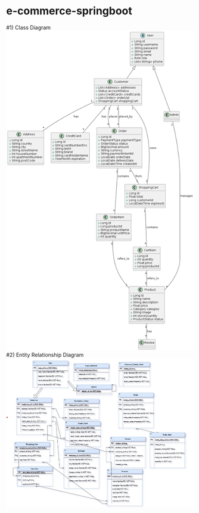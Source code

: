 # e-commerce-springboot

#1) Class Diagram
![Class Diagram](e-commerce/src/Diagrams/Class_Diagram.png)
#2) Entity Relationship Diagram
![ER Diagram](e-commerce/src/Diagrams/ER_Diagram.png)

